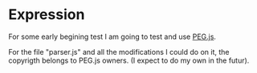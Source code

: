 Expression
==========

For some early begining test I am going to test and use [PEG.js](http://pegjs.org).

For the file "parser.js" and all the modifications I could do on it, the copyrigth belongs to PEG.js owners.
(I expect to do my own in the futur).
